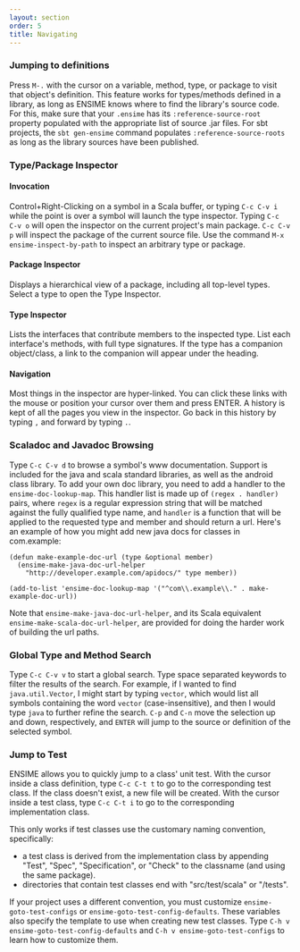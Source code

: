 ```yaml
---
layout: section
order: 5
title: Navigating
---
```


### Jumping to definitions
Press `M-.` with the cursor on a variable, method, type, or package to visit that object's definition. This feature works for types/methods defined in a library, as long as ENSIME knows where to find the library's source code. For this, make sure that your `.ensime` has its `:reference-source-root` property populated with the appropriate list of source .jar files. For sbt projects, the `sbt gen-ensime` command populates `:reference-source-roots` as long as the library sources have been published.

### Type/Package Inspector

#### Invocation
Control+Right-Clicking on a symbol in a Scala buffer, or typing `C-c C-v i` while the point is over a symbol will launch the type inspector. Typing `C-c C-v o` will open the inspector on the current project's main package. `C-c C-v p` will inspect the package of the current source file. Use the command `M-x ensime-inspect-by-path` to inspect an arbitrary type or package.

#### Package Inspector
Displays a hierarchical view of a package, including all top-level types. Select a type to open the Type Inspector.

#### Type Inspector
Lists the interfaces that contribute members to the inspected type. List each interface's methods, with full type signatures. If the type has a companion object/class, a link to the companion will appear under the heading.

#### Navigation
Most things in the inspector are hyper-linked. You can click these links with the mouse or position your cursor over them and press ENTER. A history is kept of all the pages you view in the inspector. Go back in this history by typing `,` and forward by typing `.`.

### Scaladoc and Javadoc Browsing

Type `C-c C-v d` to browse a symbol's www documentation. Support is included for the java and scala standard libraries, as well as the android class library. To add your own doc library, you need to add a handler to the `ensime-doc-lookup-map`. This handler list is made up of `(regex . handler)` pairs, where `regex` is a regular expression string that will be matched against the fully qualified type name, and `handler` is a function that will be applied to the requested type and member and should return a url. Here's an example of how you might add new java docs for classes in com.example:

```elisp
(defun make-example-doc-url (type &optional member)
  (ensime-make-java-doc-url-helper 
    "http://developer.example.com/apidocs/" type member))

(add-to-list 'ensime-doc-lookup-map '("^com\\.example\\." . make-example-doc-url))
```

Note that `ensime-make-java-doc-url-helper`, and its Scala equivalent `ensime-make-scala-doc-url-helper`, are provided for doing the harder work of building the url paths.

### Global Type and Method Search
Type `C-c C-v v` to start a global search. Type space separated keywords to filter the results of the search. For example, if I wanted to find `java.util.Vector`, I might start by typing `vector`, which would list all symbols containing the word `vector` (case-insensitive), and then I would type `java` to further refine the search. `C-p` and `C-n` move the selection up and down, respectively, and `ENTER` will jump to the source or definition of the selected symbol.

### Jump to Test
ENSIME allows you to quickly jump to a class' unit test. With the cursor inside a class definition, type `C-c C-t t` to go to the corresponding test class. If the class doesn't exist, a new file will be created. With the cursor inside a test class, type `C-c C-t i` to go to the corresponding implementation class.

This only works if test classes use the customary naming convention, specifically:
- a test class is derived from the implementation class by appending "Test", "Spec", "Specification", or "Check" to the classname (and using the same package).
- directories that contain test classes end with "src/test/scala" or "/tests".

If your project uses a different convention, you must customize `ensime-goto-test-configs` or `ensime-goto-test-config-defaults`. These variables also specify the template to use when creating new test classes. Type `C-h v ensime-goto-test-config-defaults` and `C-h v ensime-goto-test-configs` to learn how to customize them.
